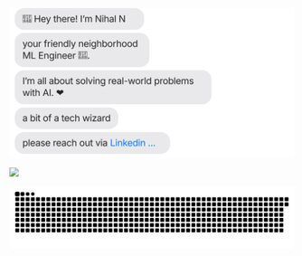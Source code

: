 [![](https://github.com/Nihalshx/Nihalshx/blob/main/intro.svg)](https://www.linkedin.com/in/nihalshx/)


![](https://github-readme-stats.vercel.app/api/top-langs/?username=Nihalshx&theme=aura&hide_border=true&include_all_commits=true&count_private=false&layout=compact)

[![](https://github.com/Nihalshx/Nihalshx/blob/main/contribution-grid-snake.svg)](https://www.linkedin.com/in/nihalshx/)
